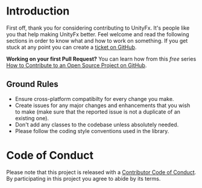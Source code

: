 # Introduction

First off, thank you for considering contributing to UnityFx. It's people like you that help making UnityFx better. Feel welcome and read the following sections in order to know what and how to work on something. If you get stuck at any point you can create a [ticket on GitHub](https://github.com/Arvtesh/UnityFx.Purchasing/issues).

**Working on your first Pull Request?** You can learn how from this *free* series [How to Contribute to an Open Source Project on GitHub](https://egghead.io/series/how-to-contribute-to-an-open-source-project-on-github).

## Ground Rules

* Ensure cross-platform compatibilty for every change you make.
* Create issues for any major changes and enhancements that you wish to make (make sure that the reported issue is not a duplicate of an existing one).
* Don't add any classes to the codebase unless absolutely needed.
* Please follow the coding style conventions used in the library.

# Code of Conduct

Please note that this project is released with a [Contributor Code of Conduct](CODE_OF_CONDUCT.md). By participating in this project you agree to abide by its terms.

